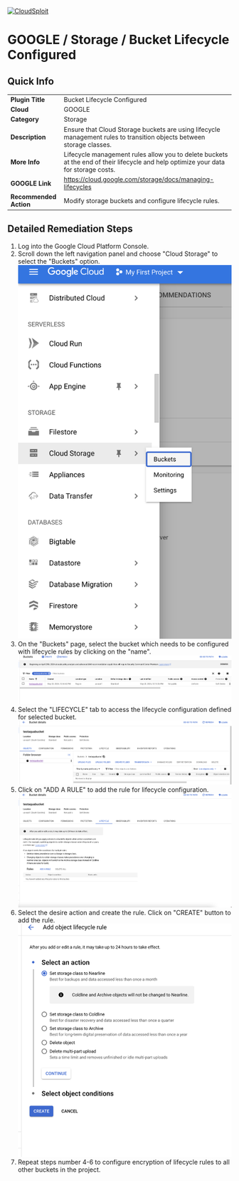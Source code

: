 [![CloudSploit](https://cloudsploit.com/img/logo-new-big-text-100.png "CloudSploit")](https://cloudsploit.com)

# GOOGLE / Storage / Bucket Lifecycle Configured

## Quick Info

| | |
|-|-|
| **Plugin Title** | Bucket Lifecycle Configured |
| **Cloud** | GOOGLE |
| **Category** | Storage |
| **Description** | Ensure that Cloud Storage buckets are using lifecycle management rules to transition objects between storage classes. |
| **More Info** | Lifecycle management rules allow you to delete buckets at the end of their lifecycle and help optimize your data for storage costs.|
| **GOOGLE Link** | https://cloud.google.com/storage/docs/managing-lifecycles |
| **Recommended Action** | Modify storage buckets and configure lifecycle rules. |

## Detailed Remediation Steps
1. Log into the Google Cloud Platform Console.
2. Scroll down the left navigation panel and choose "Cloud Storage" to select the "Buckets" option. </br> <img src="/resources/google/storage/bucket-lifecycle-configured/step2.png">
3. On the "Buckets" page, select the bucket which needs to be configured with lifecycle rules by clicking on the "name".</br> <img src="/resources/google/storage/bucket-lifecycle-configured/step3.png"/>
4. Select the "LIFECYCLE" tab to access the lifecycle configuration defined for selected bucket.</br> <img src="/resources/google/storage/bucket-lifecycle-configured/step4.png"/>
5. Click on "ADD A RULE" to add the rule for lifecycle configuration. </br> <img src="/resources/google/storage/bucket-lifecycle-configured/step5.png"/>
6. Select the desire action and create the rule. Click on "CREATE" button to add the rule.</br> <img src="/resources/google/storage/bucket-lifecycle-configured/step6.png"/>
7. Repeat steps number 4-6 to configure encryption of lifecycle rules to all other buckets in the project.</br>
